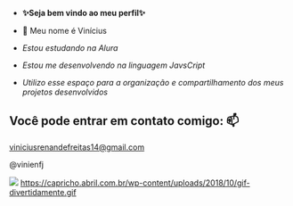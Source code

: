 -  **✨Seja bem vindo ao meu perfil✨**

- 👀 Meu nome é Vinícius
  
- _Estou estudando na Alura_
- _Estou me desenvolvendo na linguagem JavsCript_
- _Utilizo esse espaço para a organização e compartilhamento dos meus projetos desenvolvidos_

## Você pode entrar em contato comigo: 📫 

viniciusrenandefreitas14@gmail.com

@vinienfj


![](https://capricho.abril.com.br/wp-content/uploads/2018/10/gif-divertidamente.gif)
https://capricho.abril.com.br/wp-content/uploads/2018/10/gif-divertidamente.gif
